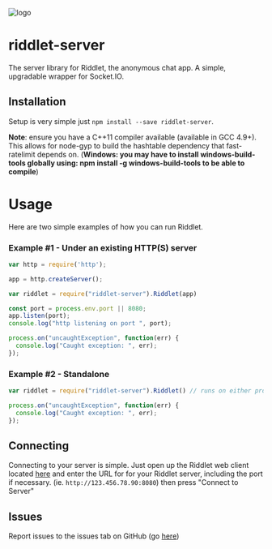 ![logo](https://riddletchat.firebaseapp.com/static/media/logo.786543bd.png)
# riddlet-server
The server library for Riddlet, the anonymous chat app. A simple, upgradable wrapper for Socket.IO.


## Installation
Setup is very simple just `npm install --save riddlet-server`.

**Note**: ensure you have a C++11 compiler available (available in GCC 4.9+). This allows for node-gyp to build the hashtable dependency that fast-ratelimit depends on. (**Windows: you may have to install windows-build-tools globally using: npm install -g windows-build-tools to be able to compile**)

# Usage
Here are two simple examples of how you can run Riddlet.

### Example #1 - Under an existing HTTP(S) server
```javascript
var http = require('http');

app = http.createServer();

var riddlet = require("riddlet-server").Riddlet(app)

const port = process.env.port || 8080;
app.listen(port);
console.log("http listening on port ", port);

process.on("uncaughtException", function(err) {
  console.log("Caught exception: ", err);
});
```
### Example #2 - Standalone
```javascript
var riddlet = require("riddlet-server").Riddlet() // runs on either process.env.port or 8000

process.on("uncaughtException", function(err) {
  console.log("Caught exception: ", err);
});
```
## Connecting
Connecting to your server is simple. Just open up the Riddlet web client located [here](https://riddletchat.firebaseapp.com) and enter the URL for for your Riddlet server, including the port if necessary. (ie. `http://123.456.78.90:8080`) then press "Connect to Server"

## Issues
Report issues to the issues tab on GitHub (go [here](https://github.com/afroraydude/riddlet-server/issues))
